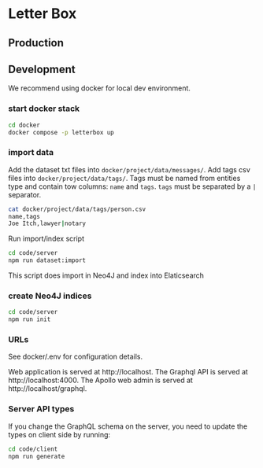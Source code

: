 # Letter Box

## Production

## Development

We recommend using docker for local dev environment.

### start docker stack

```bash
cd docker
docker compose -p letterbox up
```

### import data

Add the dataset txt files into `docker/project/data/messages/`.
Add tags csv files into `docker/project/data/tags/`.
Tags must be named from entities type and contain tow columns: `name` and `tags`.
`tags` must be separated by a `|` separator.

```bash
cat docker/project/data/tags/person.csv
name,tags
Joe Itch,lawyer|notary
```

Run import/index script

```bash
cd code/server
npm run dataset:import
```

This script does import in Neo4J and index into Elaticsearch

### create Neo4J indices

```bash
cd code/server
npm run init
```

### URLs

See docker/.env for configuration details.

Web application is served at http://localhost.
The Graphql API is served at http://localhost:4000.
The Apollo web admin is served at http://localhost/graphql.

### Server API types

If you change the GraphQL schema on the server, you need to update the types on client side by running:

```bash
cd code/client
npm run generate
```
